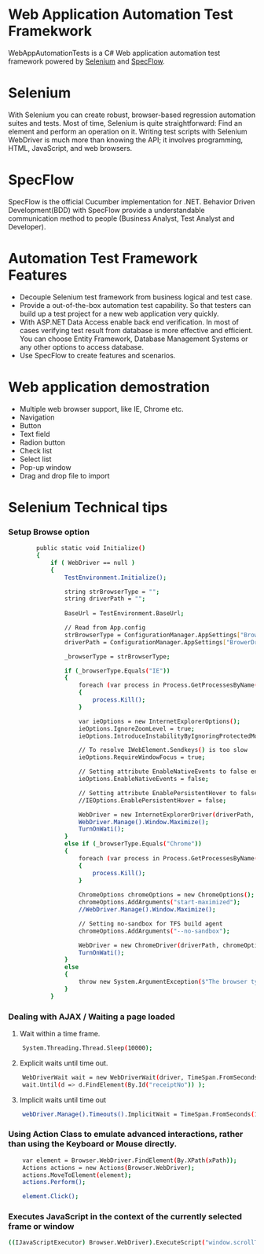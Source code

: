 # Web Application Automation Test Framekwork

WebAppAutomationTests is a C# Web application automation test framework powered by [Selenium](http://www.seleniumhq.org/) and [SpecFlow](http://specflow.org/). 

# Selenium
With Selenium you can create robust, browser-based regression automation suites and tests. Most of time, Selenium is quite straightforward: Find an element and perform an operation on it. Writing test scripts with Selenium WebDriver is much more than knowing the API; it involves programming, HTML, JavaScript, and web browsers.

# SpecFlow
SpecFlow is the official Cucumber implementation for .NET.  Behavior Driven Development(BDD) with SpecFlow provide a understandable communication method to people (Business Analyst, Test Analyst and Developer). 

# Automation Test Framework Features
 - Decouple Selenium test framework from business logical and test case. 
 - Provide a out-of-the-box automation test capability. So that testers can build up a test project for a new web application very quickly. 
 - With ASP.NET Data Access enable back end verification. In most of cases verifying test result from database is more effective and efficient. You can choose Entity Framework, Database Management Systems or any other options to access database.
 - Use SpecFlow to create features and scenarios. 

# Web application demostration
 - Multiple web browser support, like IE, Chrome etc.
 - Navigation 
 - Button
 - Text field
 - Radion button
 - Check list
 - Select list 
 - Pop-up window
 - Drag and drop file to import
 
# Selenium Technical tips  
### Setup Browse option
```sh
        public static void Initialize()
        {
            if ( WebDriver == null )
            {
                TestEnvironment.Initialize();

                string strBrowserType = "";
                string driverPath = "";
                                
                BaseUrl = TestEnvironment.BaseUrl;

                // Read from App.config
                strBrowserType = ConfigurationManager.AppSettings["BrowserType"];
                driverPath = ConfigurationManager.AppSettings["BrowerDriverPath"];

                _browserType = strBrowserType;

                if (_browserType.Equals("IE"))
                {
                    foreach (var process in Process.GetProcessesByName("IEDriverServer"))
                    {
                        process.Kill();
                    }

                    var ieOptions = new InternetExplorerOptions();
                    ieOptions.IgnoreZoomLevel = true;
                    ieOptions.IntroduceInstabilityByIgnoringProtectedModeSettings = true;

                    // To resolve IWebElement.Sendkeys() is too slow
                    ieOptions.RequireWindowFocus = true;

                    // Setting attribute EnableNativeEvents to false enable click button in IE
                    ieOptions.EnableNativeEvents = false;

                    // Setting attribute EnablePersistentHover to false enable action.MoveToElement() in IE
                    //IEOptions.EnablePersistentHover = false;

                    WebDriver = new InternetExplorerDriver(driverPath, ieOptions);
                    WebDriver.Manage().Window.Maximize();
                    TurnOnWati();
                }
                else if (_browserType.Equals("Chrome"))
                {
                    foreach (var process in Process.GetProcessesByName("chromedriver"))
                    {
                        process.Kill();
                    }
                    
                    ChromeOptions chromeOptions = new ChromeOptions();
                    chromeOptions.AddArguments("start-maximized");
                    //WebDriver.Manage().Window.Maximize();

                    // Setting no-sandbox for TFS build agent
                    chromeOptions.AddArguments("--no-sandbox");                    

                    WebDriver = new ChromeDriver(driverPath, chromeOptions);
                    TurnOnWati();
                }
                else
                {
                    throw new System.ArgumentException($"The browser type {_browserType} is not supported");
                }
            }
```

### Dealing with AJAX / Waiting a page loaded
 1. Wait within a time frame.
```sh
	System.Threading.Thread.Sleep(10000);
```

 2. Explicit waits until time out.
```sh	
	WebDriverWait wait = new WebDriverWait(driver, TimeSpan.FromSeconds(10));
	wait.Until(d => d.FindElement(By.Id("receiptNo")) );
```

 3. Implicit waits until time out
```sh 
    webDriver.Manage().Timeouts().ImplicitWait = TimeSpan.FromSeconds(15);
```

### Using Action Class to emulate advanced interactions, rather than using the Keyboard or Mouse directly.
```sh
	var element = Browser.WebDriver.FindElement(By.XPath(xPath));
	Actions actions = new Actions(Browser.WebDriver);
	actions.MoveToElement(element);
	actions.Perform();

	element.Click();
```

### Executes JavaScript in the context of the currently selected frame or window
```sh
((IJavaScriptExecutor) Browser.WebDriver).ExecuteScript("window.scrollTo(0,200)");
```
